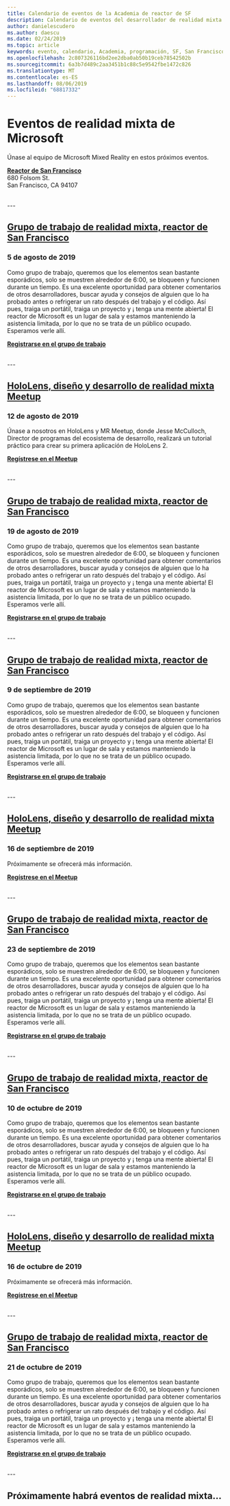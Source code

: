 ```yaml
---
title: Calendario de eventos de la Academia de reactor de SF
description: Calendario de eventos del desarrollador de realidad mixta en el reactor de San Francisco.
author: danielescudero
ms.author: daescu
ms.date: 02/24/2019
ms.topic: article
keywords: evento, calendario, Academia, programación, SF, San Francisco, reactor
ms.openlocfilehash: 2c807326116bd2ee2dba0ab50b19ceb78542502b
ms.sourcegitcommit: 6a3b7d489c2aa3451b1c88c5e9542fbe1472c826
ms.translationtype: MT
ms.contentlocale: es-ES
ms.lasthandoff: 08/06/2019
ms.locfileid: "68817332"
---
```

# <a name="microsoft-mixed-reality-events"></a>Eventos de realidad mixta de Microsoft

Únase al equipo de Microsoft Mixed Reality en estos próximos eventos.

**[Reactor de San Francisco](https://developer.microsoft.com/reactor/#ReactorSF)**<br>
680 Folsom St.<br>
San Francisco, CA 94107

<br>
---


## <a name="mixed-reality-workgroup-san-francisco-reactorhttpsemea01safelinksprotectionoutlookcomurlhttps3a2f2fwwwmeetupcom2fhololens-mr2fdata027c017cdaescu40microsoftcom7ca8ddee063b7949a9992308d6903e62b07c72f988bf86f141af91ab2d7cd011db477c17c07c636854994961124360sdataymnaaiwvxij700mo9gj2boz4w82bgkdjdhijhytfczcfu3dreserved0"></a>[Grupo de trabajo de realidad mixta, reactor de San Francisco](https://emea01.safelinks.protection.outlook.com/?url=https%3A%2F%2Fwww.meetup.com%2Fhololens-mr%2F&data=02%7C01%7Cdaescu%40microsoft.com%7Ca8ddee063b7949a9992308d6903e62b0%7C72f988bf86f141af91ab2d7cd011db47%7C1%7C0%7C636854994961124360&sdata=YmnAAiWVxIJ700mO9gj%2BOz4W8%2BgKDjDhiJhYtfCzCFU%3D&reserved=0)
### <a name="august-5-2019"></a>5 de agosto de 2019
Como grupo de trabajo, queremos que los elementos sean bastante esporádicos, solo se muestren alrededor de 6:00, se bloqueen y funcionen durante un tiempo. Es una excelente oportunidad para obtener comentarios de otros desarrolladores, buscar ayuda y consejos de alguien que lo ha probado antes o refrigerar un rato después del trabajo y el código. Así pues, traiga un portátil, traiga un proyecto y ¡ tenga una mente abierta! El reactor de Microsoft es un lugar de sala y estamos manteniendo la asistencia limitada, por lo que no se trata de un público ocupado. Esperamos verle allí.

**[Registrarse en el grupo de trabajo](https://emea01.safelinks.protection.outlook.com/?url=https%3A%2F%2Fwww.meetup.com%2Fhololens-mr%2F&data=02%7C01%7Cdaescu%40microsoft.com%7Ca8ddee063b7949a9992308d6903e62b0%7C72f988bf86f141af91ab2d7cd011db47%7C1%7C0%7C636854994961124360&sdata=YmnAAiWVxIJ700mO9gj%2BOz4W8%2BgKDjDhiJhYtfCzCFU%3D&reserved=0)**

<br>
---


## <a name="hololens-mixed-reality-design-and-development-meetuphttpswwwmeetupcomhololens-mrevents263232210"></a>[HoloLens, diseño y desarrollo de realidad mixta Meetup](https://www.meetup.com/hololens-mr/events/263232210/)
### <a name="august-12-2019"></a>12 de agosto de 2019
Únase a nosotros en HoloLens y MR Meetup, donde Jesse McCulloch, Director de programas del ecosistema de desarrollo, realizará un tutorial práctico para crear su primera aplicación de HoloLens 2.

**[Regístrese en el Meetup](https://www.meetup.com/hololens-mr/events/263232210/)**

<br>
---


## <a name="mixed-reality-workgroup-san-francisco-reactorhttpsemea01safelinksprotectionoutlookcomurlhttps3a2f2fwwwmeetupcom2fhololens-mr2fdata027c017cdaescu40microsoftcom7ca8ddee063b7949a9992308d6903e62b07c72f988bf86f141af91ab2d7cd011db477c17c07c636854994961124360sdataymnaaiwvxij700mo9gj2boz4w82bgkdjdhijhytfczcfu3dreserved0"></a>[Grupo de trabajo de realidad mixta, reactor de San Francisco](https://emea01.safelinks.protection.outlook.com/?url=https%3A%2F%2Fwww.meetup.com%2Fhololens-mr%2F&data=02%7C01%7Cdaescu%40microsoft.com%7Ca8ddee063b7949a9992308d6903e62b0%7C72f988bf86f141af91ab2d7cd011db47%7C1%7C0%7C636854994961124360&sdata=YmnAAiWVxIJ700mO9gj%2BOz4W8%2BgKDjDhiJhYtfCzCFU%3D&reserved=0)
### <a name="august-19-2019"></a>19 de agosto de 2019
Como grupo de trabajo, queremos que los elementos sean bastante esporádicos, solo se muestren alrededor de 6:00, se bloqueen y funcionen durante un tiempo. Es una excelente oportunidad para obtener comentarios de otros desarrolladores, buscar ayuda y consejos de alguien que lo ha probado antes o refrigerar un rato después del trabajo y el código. Así pues, traiga un portátil, traiga un proyecto y ¡ tenga una mente abierta! El reactor de Microsoft es un lugar de sala y estamos manteniendo la asistencia limitada, por lo que no se trata de un público ocupado. Esperamos verle allí.

**[Registrarse en el grupo de trabajo](https://emea01.safelinks.protection.outlook.com/?url=https%3A%2F%2Fwww.meetup.com%2Fhololens-mr%2F&data=02%7C01%7Cdaescu%40microsoft.com%7Ca8ddee063b7949a9992308d6903e62b0%7C72f988bf86f141af91ab2d7cd011db47%7C1%7C0%7C636854994961124360&sdata=YmnAAiWVxIJ700mO9gj%2BOz4W8%2BgKDjDhiJhYtfCzCFU%3D&reserved=0)**

<br>
---


## <a name="mixed-reality-workgroup-san-francisco-reactorhttpsemea01safelinksprotectionoutlookcomurlhttps3a2f2fwwwmeetupcom2fhololens-mr2fdata027c017cdaescu40microsoftcom7ca8ddee063b7949a9992308d6903e62b07c72f988bf86f141af91ab2d7cd011db477c17c07c636854994961124360sdataymnaaiwvxij700mo9gj2boz4w82bgkdjdhijhytfczcfu3dreserved0"></a>[Grupo de trabajo de realidad mixta, reactor de San Francisco](https://emea01.safelinks.protection.outlook.com/?url=https%3A%2F%2Fwww.meetup.com%2Fhololens-mr%2F&data=02%7C01%7Cdaescu%40microsoft.com%7Ca8ddee063b7949a9992308d6903e62b0%7C72f988bf86f141af91ab2d7cd011db47%7C1%7C0%7C636854994961124360&sdata=YmnAAiWVxIJ700mO9gj%2BOz4W8%2BgKDjDhiJhYtfCzCFU%3D&reserved=0)
### <a name="september-9-2019"></a>9 de septiembre de 2019
Como grupo de trabajo, queremos que los elementos sean bastante esporádicos, solo se muestren alrededor de 6:00, se bloqueen y funcionen durante un tiempo. Es una excelente oportunidad para obtener comentarios de otros desarrolladores, buscar ayuda y consejos de alguien que lo ha probado antes o refrigerar un rato después del trabajo y el código. Así pues, traiga un portátil, traiga un proyecto y ¡ tenga una mente abierta! El reactor de Microsoft es un lugar de sala y estamos manteniendo la asistencia limitada, por lo que no se trata de un público ocupado. Esperamos verle allí.

**[Registrarse en el grupo de trabajo](https://emea01.safelinks.protection.outlook.com/?url=https%3A%2F%2Fwww.meetup.com%2Fhololens-mr%2F&data=02%7C01%7Cdaescu%40microsoft.com%7Ca8ddee063b7949a9992308d6903e62b0%7C72f988bf86f141af91ab2d7cd011db47%7C1%7C0%7C636854994961124360&sdata=YmnAAiWVxIJ700mO9gj%2BOz4W8%2BgKDjDhiJhYtfCzCFU%3D&reserved=0)**

<br>
---


## <a name="hololens-mixed-reality-design-and-development-meetuphttpswwwmeetupcomhololens-mr"></a>[HoloLens, diseño y desarrollo de realidad mixta Meetup](https://www.meetup.com/hololens-mr/)
### <a name="september-16-2019"></a>16 de septiembre de 2019
Próximamente se ofrecerá más información.

**[Regístrese en el Meetup](https://www.meetup.com/hololens-mr/)**

<br>
---


## <a name="mixed-reality-workgroup-san-francisco-reactorhttpsemea01safelinksprotectionoutlookcomurlhttps3a2f2fwwwmeetupcom2fhololens-mr2fdata027c017cdaescu40microsoftcom7ca8ddee063b7949a9992308d6903e62b07c72f988bf86f141af91ab2d7cd011db477c17c07c636854994961124360sdataymnaaiwvxij700mo9gj2boz4w82bgkdjdhijhytfczcfu3dreserved0"></a>[Grupo de trabajo de realidad mixta, reactor de San Francisco](https://emea01.safelinks.protection.outlook.com/?url=https%3A%2F%2Fwww.meetup.com%2Fhololens-mr%2F&data=02%7C01%7Cdaescu%40microsoft.com%7Ca8ddee063b7949a9992308d6903e62b0%7C72f988bf86f141af91ab2d7cd011db47%7C1%7C0%7C636854994961124360&sdata=YmnAAiWVxIJ700mO9gj%2BOz4W8%2BgKDjDhiJhYtfCzCFU%3D&reserved=0)
### <a name="september-23-2019"></a>23 de septiembre de 2019
Como grupo de trabajo, queremos que los elementos sean bastante esporádicos, solo se muestren alrededor de 6:00, se bloqueen y funcionen durante un tiempo. Es una excelente oportunidad para obtener comentarios de otros desarrolladores, buscar ayuda y consejos de alguien que lo ha probado antes o refrigerar un rato después del trabajo y el código. Así pues, traiga un portátil, traiga un proyecto y ¡ tenga una mente abierta! El reactor de Microsoft es un lugar de sala y estamos manteniendo la asistencia limitada, por lo que no se trata de un público ocupado. Esperamos verle allí.

**[Registrarse en el grupo de trabajo](https://emea01.safelinks.protection.outlook.com/?url=https%3A%2F%2Fwww.meetup.com%2Fhololens-mr%2F&data=02%7C01%7Cdaescu%40microsoft.com%7Ca8ddee063b7949a9992308d6903e62b0%7C72f988bf86f141af91ab2d7cd011db47%7C1%7C0%7C636854994961124360&sdata=YmnAAiWVxIJ700mO9gj%2BOz4W8%2BgKDjDhiJhYtfCzCFU%3D&reserved=0)**

<br>
---


## <a name="mixed-reality-workgroup-san-francisco-reactorhttpsemea01safelinksprotectionoutlookcomurlhttps3a2f2fwwwmeetupcom2fhololens-mr2fdata027c017cdaescu40microsoftcom7ca8ddee063b7949a9992308d6903e62b07c72f988bf86f141af91ab2d7cd011db477c17c07c636854994961124360sdataymnaaiwvxij700mo9gj2boz4w82bgkdjdhijhytfczcfu3dreserved0"></a>[Grupo de trabajo de realidad mixta, reactor de San Francisco](https://emea01.safelinks.protection.outlook.com/?url=https%3A%2F%2Fwww.meetup.com%2Fhololens-mr%2F&data=02%7C01%7Cdaescu%40microsoft.com%7Ca8ddee063b7949a9992308d6903e62b0%7C72f988bf86f141af91ab2d7cd011db47%7C1%7C0%7C636854994961124360&sdata=YmnAAiWVxIJ700mO9gj%2BOz4W8%2BgKDjDhiJhYtfCzCFU%3D&reserved=0)
### <a name="october-10-2019"></a>10 de octubre de 2019
Como grupo de trabajo, queremos que los elementos sean bastante esporádicos, solo se muestren alrededor de 6:00, se bloqueen y funcionen durante un tiempo. Es una excelente oportunidad para obtener comentarios de otros desarrolladores, buscar ayuda y consejos de alguien que lo ha probado antes o refrigerar un rato después del trabajo y el código. Así pues, traiga un portátil, traiga un proyecto y ¡ tenga una mente abierta! El reactor de Microsoft es un lugar de sala y estamos manteniendo la asistencia limitada, por lo que no se trata de un público ocupado. Esperamos verle allí.

**[Registrarse en el grupo de trabajo](https://emea01.safelinks.protection.outlook.com/?url=https%3A%2F%2Fwww.meetup.com%2Fhololens-mr%2F&data=02%7C01%7Cdaescu%40microsoft.com%7Ca8ddee063b7949a9992308d6903e62b0%7C72f988bf86f141af91ab2d7cd011db47%7C1%7C0%7C636854994961124360&sdata=YmnAAiWVxIJ700mO9gj%2BOz4W8%2BgKDjDhiJhYtfCzCFU%3D&reserved=0)**

<br>
---


## <a name="hololens-mixed-reality-design-and-development-meetuphttpswwwmeetupcomhololens-mr"></a>[HoloLens, diseño y desarrollo de realidad mixta Meetup](https://www.meetup.com/hololens-mr/)
### <a name="october-16-2019"></a>16 de octubre de 2019
Próximamente se ofrecerá más información.

**[Regístrese en el Meetup](https://www.meetup.com/hololens-mr/)**

<br>
---

## <a name="mixed-reality-workgroup-san-francisco-reactorhttpsemea01safelinksprotectionoutlookcomurlhttps3a2f2fwwwmeetupcom2fhololens-mr2fdata027c017cdaescu40microsoftcom7ca8ddee063b7949a9992308d6903e62b07c72f988bf86f141af91ab2d7cd011db477c17c07c636854994961124360sdataymnaaiwvxij700mo9gj2boz4w82bgkdjdhijhytfczcfu3dreserved0"></a>[Grupo de trabajo de realidad mixta, reactor de San Francisco](https://emea01.safelinks.protection.outlook.com/?url=https%3A%2F%2Fwww.meetup.com%2Fhololens-mr%2F&data=02%7C01%7Cdaescu%40microsoft.com%7Ca8ddee063b7949a9992308d6903e62b0%7C72f988bf86f141af91ab2d7cd011db47%7C1%7C0%7C636854994961124360&sdata=YmnAAiWVxIJ700mO9gj%2BOz4W8%2BgKDjDhiJhYtfCzCFU%3D&reserved=0)
### <a name="october-21-2019"></a>21 de octubre de 2019
Como grupo de trabajo, queremos que los elementos sean bastante esporádicos, solo se muestren alrededor de 6:00, se bloqueen y funcionen durante un tiempo. Es una excelente oportunidad para obtener comentarios de otros desarrolladores, buscar ayuda y consejos de alguien que lo ha probado antes o refrigerar un rato después del trabajo y el código. Así pues, traiga un portátil, traiga un proyecto y ¡ tenga una mente abierta! El reactor de Microsoft es un lugar de sala y estamos manteniendo la asistencia limitada, por lo que no se trata de un público ocupado. Esperamos verle allí.

**[Registrarse en el grupo de trabajo](https://emea01.safelinks.protection.outlook.com/?url=https%3A%2F%2Fwww.meetup.com%2Fhololens-mr%2F&data=02%7C01%7Cdaescu%40microsoft.com%7Ca8ddee063b7949a9992308d6903e62b0%7C72f988bf86f141af91ab2d7cd011db47%7C1%7C0%7C636854994961124360&sdata=YmnAAiWVxIJ700mO9gj%2BOz4W8%2BgKDjDhiJhYtfCzCFU%3D&reserved=0)**

<br>
---

## <a name="more-mixed-reality-events-coming-soon"></a>Próximamente habrá eventos de realidad mixta...
